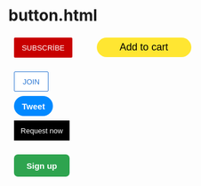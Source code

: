 # button.html
<style>
  .subscribe-button {
    background-color:rgb(200, 0, 0);
    color: white;
    border: none;
    height: 36px;
    width: 105px;
    border-radius: 2px;
    cursor: pointer;
    margin: 4px 10px 4px 10px;
  }
  .subscribe-button:active {
    margin: 4px 10px 4px 12px;
  }

  
  .join-button {
    background-color:white;
    border-color:rgb(41, 118, 211);
    border-style: solid;
    border-width: 1px;
    color:rgb(41, 118, 211);
    height: 36px;
    width: 62px;
    border-radius: 2px;
    cursor: pointer;
    margin-right: 8px;
    margin: 4px 10px 4px 10px;
    vertical-align: top;
    padding: 10px;
  }
  .join-button:active {
    margin: 6px 10px 2px 10px;
  }


  .tweet-button {

    background-color:rgb(2, 137, 255);
    color:white;
    border: none;
    height: 36px;
    width: 70px;
    border-radius: 18px;
    font-weight: bold;
    font-size: 15px;
    cursor: pointer;
    margin-left: 8px;
    margin: 4px 10px 4px 10px
  }
  .tweet-button:active {
    margin: 6px 10px 2px 10px;
  }


  .uber-button {
    background-color: black;
    color:white;
    border: none;
    height: 36px;
    width: 100px;
    cursor: pointer;
    font-size: small;
    margin-left: 5px;
    margin: 4px 10px 4px 10px;
  }
  .uber-button:active {
    margin: 6px 10px 2px 10px;
  }


  .amazon-button {
    color: black;
    background-color: rgb(255, 230, 50);
    border: none;
    height: 35px;
    width: 170px;
    border-radius: 30px;
    margin-right: 40px;
    cursor: pointer;
    margin: 4px 10px 4px 10px;
    font-size: 18px;

  }
  .amazon-button:active {
    margin: 4px 10px 2px 5px;
  }

  .github-button {
    color: white;
    background-color: rgb(46, 164, 79);
    border: none;
    height: 40px;
    width: 100px;
    border-radius: 7px;
    font-size: 15px;
    font-weight: bold;
    cursor: pointer;
    margin: 4px 10px 4px 10px;
  }

  .github-button:active {
    margin: 4px 10px 2px 5px;
  }


</style>

<button class="subscribe-button">
  SUBSCRİBE</button>
 &nbsp;&nbsp;&nbsp;&nbsp; <button class="amazon-button">
   Add to cart
  </button>
  <br> <br>
<button class="join-button">
  JOIN</button>
  <br> 
  <button class="tweet-button">
    Tweet
  </button>
  <br> 
  <button class="uber-button">
    Request now
  </button>
  <br><br>
  <button class="github-button">
    Sign up
  </button>
 
